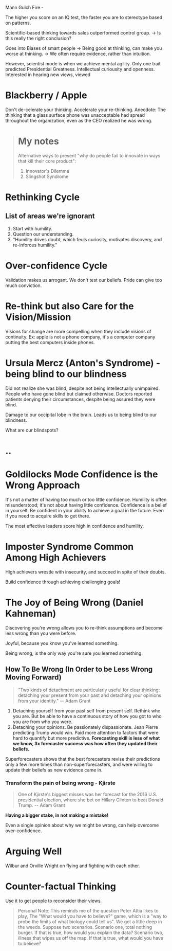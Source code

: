 Mann Gulch Fire - 


The higher you score on an IQ test, the faster you are to stereotype based on patterns.

Scientific-based thinking towards sales outperformed control group.
-> Is this really the right conclusion?

Goes into Biases of smart people
-> Being good at thinking, can make you worse at thinking.
-> We often require evidence, rather than intuition.

However, scientist mode is when we achieve mental agility.
Only one trait predicted Presidential Greatness.  Intellectual curiousity and openness.  Interested in hearing new views, viewed 

# Blackberry / Apple

Don't de-celerate your thinking.  Accelerate your re-thinking.
Anecdote: The thinking that a glass surface phone was unacceptable had spread throughout the organization, even as the CEO realized he was wrong.

> # My notes
> Alternative ways to present "why do people fail to innovate in ways that kill their core product":
> 1. Innovator's Dilemma
> 2. Slingshot Syndrome

# Rethinking Cycle

## List of areas we're ignorant

1. Start with humility.
2. Question our understanding.
3. "Humility drives doubt, which feuls curiosity, motivates discovery, and re-inforces humility."

# Over-confidence Cycle

Validation makes us arrogant.  We don't test our beliefs.  Pride can give too much conviction.

# Re-think but also Care for the Vision/Mission
Visions for change are more compelling when they include visions of continuity.
Ex: apple is not a phone company, it's a computer company putting the best computers inside phones.

# Ursula Mercz (Anton's Syndrome) - being blind to our blindness
Did not realize she was blind, despite not being intellectually unimpaired.
People who have gone blind but claimed otherwise.
Doctors reported patients denying their circumstances, despite being assured they were blind.

Damage to our occipital lobe in the brain.  Leads us to being blind to our blindness.

What are our blindspots?

# ..


# Goldilocks Mode Confidence is the Wrong Approach
It's not a matter of having too much or too little confidence.
Humility is often misunderstood; it's not about having little confidence.
Confidence is a belief in yourself.
Be confident in your ability to achieve a goal in the future.  Even if you need to acquire skills to get there.

The most effective leaders score high in confidence and humility.


# Imposter Syndrome Common Among High Achievers

High achievers wrestle with insecurity, and succeed in spite of their doubts.

Build confidence through achieving challenging goals!


# The Joy of Being Wrong (Daniel Kahneman)

Discovering you're wrong allows you to re-think assumptions and become less wrong than you were before.

Joyful, because you know you've learned something.

Being wrong, is the only way you're sure you learned something.

## How To Be Wrong (In Order to be Less Wrong Moving Forward)

> "Two kinds of detachment are particularly useful for clear thinking: detaching your present from your past and detaching your opinions from your identity."
> -- Adam Grant

1. Detaching yourself from your past self from present self.  Rethink who you are.  But be able to have a continuous story of how you got to who you are from who you were.
2. Detaching your opinions.  Be passionately dispassionate.  Jean Pierre predicting Trump would win.  Paid more attention to factors that were hard to quantify but more predictive.  **Forecasting skill is less of what we know, 3x forecaster success was how often they updated their beliefs.**

Superforecasters shows that the best forecasters revise their predictions only a few more times than non-superforecasters, and were willing to update their beliefs as new evidence came in.

### Transform the pain of being wrong - Kjirste

> One of Kjirste's biggest misses was her forecast for the 2016 U.S. presidential election, where she bet on Hillary Clinton to beat Donald Trump.
> -- Adam Grant

**Having a bigger stake, in not making a mistake!**

Even a single opinion about why we might be wrong, can help overcome over-confidence.

# Arguing Well

Wilbur and Orville Wright on flying and fighting with each other.


# Counter-factual Thinking

Use it to get people to reconsider their views.

> Personal Note: This reminds me of the question Peter Attia likes to play, The "What would you have to believe?" game, which is a "way to probe the limits of what biology could tell us".  We got a little deep in the weeds.  Suppose two scenarios.  Scenario one, total nothing burger.  If that is true, how would you explain the data?  Scenario two, illness that wipes us off the map.  If that is true, what would you have to believe?


